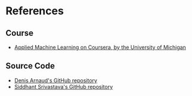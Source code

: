 # References
## Course
* [Applied Machine Learning on Coursera, by the University of Michigan](https://www.coursera.org/learn/python-machine-learning)
## Source Code
* [Denis Arnaud's GitHub repository](https://github.com/machine-learning-helpers/induction-python/tree/master/courses/coursera/data-science-with-python/course-3-applied-machine-learning-in-python)
* [Siddhant Srivastava's GitHub repository](https://github.com/sidsriv/Applied-ML-in-Python)


